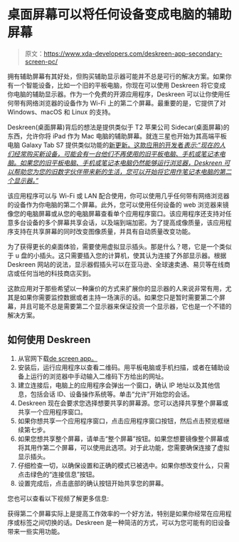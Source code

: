 # 桌面屏幕可以将任何设备变成电脑的辅助屏幕

> 原文：<https://www.xda-developers.com/deskreen-app-secondary-screen-pc/>

拥有辅助屏幕有其好处，但购买辅助显示器可能并不总是可行的解决方案。如果你有一个智能设备，比如一个旧的平板电脑，你现在可以使用 Deskreen 将它变成你电脑的辅助显示器。作为一个免费的开源应用程序，Deskreen 可以让你使用任何带有网络浏览器的设备作为 Wi-Fi 上的第二个屏幕。最重要的是，它提供了对 Windows、macOS 和 Linux 的支持。

Deskreen(桌面屏幕)背后的想法是提供类似于 T2 苹果公司 Sidecar(桌面屏幕)的东西，允许你将 iPad 作为 Mac 电脑的辅助屏幕。就连三星也开始为其高端平板电脑 Galaxy Tab S7 提供类似功能的[新更新。这款应用的开发者*表示:“现在的人们经常购买新设备，可能会有一台他们不再使用的旧平板电脑、手机或笔记本电脑。如果您的旧平板电脑、手机或笔记本电脑仍然能够运行浏览器，Deskreen 可以帮助您为您的旧数字伙伴带来新的生活，您可以开始将它用作笔记本电脑的第二个显示器。”*](https://www.xda-developers.com/samsung-galaxy-tab-s7-android-11-one-ui-3-1/)

该应用程序可以与 Wi-Fi 或 LAN 配合使用，你可以使用几乎任何带有网络浏览器的设备作为你电脑的第二个屏幕。此外，您可以使用任何设备的 web 浏览器来镜像您的电脑屏幕或从您的电脑屏幕查看单个应用程序窗口。该应用程序还支持对任意多台设备的多个屏幕共享会话，以及端到端加密。为了提高成像质量，该应用程序支持在共享屏幕的同时改变图像质量，并具有自动质量改变功能。

为了获得更长的桌面体验，需要使用虚拟显示插头。那是什么？嗯，它是一个类似于 u 盘的小插头。这只需要插入您的计算机，使其认为连接了外部显示器。根据 Deskreen 网站的说法，显示器假插头可以在亚马逊、全球速卖通、易贝等在线商店或任何当地的科技商店买到。

这款应用对于那些希望以一种廉价的方式来扩展你的显示器的人来说非常有用，尤其是如果你需要监控数据或者主持一场演示的话。如果您只是暂时需要第二个屏幕，并且可能不总是需要第二个显示器来保证投资一个显示器，它也是一个不错的解决方案。

## 如何使用 Deskreen

1.  从官网下载[de screen app。](https://deskreen.com/)
2.  安装后，运行应用程序以查看二维码。用平板电脑或手机扫描，或者在辅助设备上运行的浏览器中手动输入二维码下方给出的网址。
3.  建立连接后，电脑上的应用程序会弹出一个窗口，确认 IP 地址以及其他信息，包括会话 ID、设备操作系统等。单击“允许”开始您的会话。
4.  Deskreen 现在会要求您选择想要共享的屏幕源。您可以选择共享整个屏幕或共享一个应用程序窗口。
5.  如果你想共享一个应用程序窗口，点击应用程序窗口按钮，然后点击预览框继续第七步。
6.  如果您想共享整个屏幕，请单击“整个屏幕”按钮。如果您想要镜像整个屏幕或将其用作第二个屏幕，可以使用此选项。对于此功能，您需要确保连接了虚拟显示插头。
7.  仔细检查一切，以确保设置和正确的模式已被选中。如果你想改变什么，只需点击绿色的“连接信息”按钮。
8.  设置完成后，点击底部的确认按钮开始共享您的屏幕。

您也可以查看以下视频了解更多信息:

获得第二个屏幕实际上是提高工作效率的一个好方法，特别是如果你经常在应用程序或标签之间切换的话。Deskreen 是一种简洁的方式，可以为您可能有的旧设备带来一些实用功能。